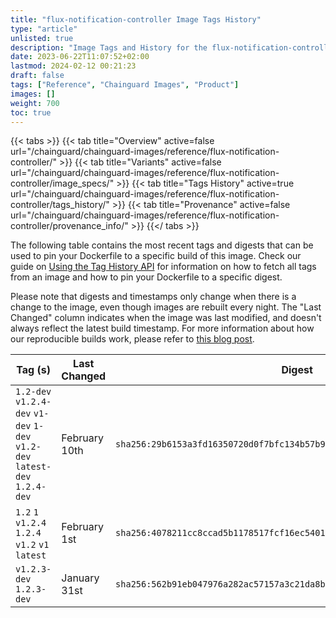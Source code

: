 ```yaml
---
title: "flux-notification-controller Image Tags History"
type: "article"
unlisted: true
description: "Image Tags and History for the flux-notification-controller Chainguard Image"
date: 2023-06-22T11:07:52+02:00
lastmod: 2024-02-12 00:21:23
draft: false
tags: ["Reference", "Chainguard Images", "Product"]
images: []
weight: 700
toc: true
---
```


{{< tabs >}}
{{< tab title="Overview" active=false url="/chainguard/chainguard-images/reference/flux-notification-controller/" >}}
{{< tab title="Variants" active=false url="/chainguard/chainguard-images/reference/flux-notification-controller/image_specs/" >}}
{{< tab title="Tags History" active=true url="/chainguard/chainguard-images/reference/flux-notification-controller/tags_history/" >}}
{{< tab title="Provenance" active=false url="/chainguard/chainguard-images/reference/flux-notification-controller/provenance_info/" >}}
{{</ tabs >}}

The following table contains the most recent tags and digests that can be used to pin your Dockerfile to a specific build of this image. Check our guide on [Using the Tag History API](/chainguard/chainguard-images/using-the-tag-history-api/) for information on how to fetch all tags from an image and how to pin your Dockerfile to a specific digest.

Please note that digests and timestamps only change when there is a change to the image, even though images are rebuilt every night. The "Last Changed" column indicates when the image was last modified, and doesn't always reflect the latest build timestamp. For more information about how our reproducible builds work, please refer to [this blog post](https://www.chainguard.dev/unchained/reproducing-chainguards-reproducible-image-builds).

| Tag (s)                                                                      | Last Changed  | Digest                                                                    |
|------------------------------------------------------------------------------|---------------|---------------------------------------------------------------------------|
|  `1.2-dev` `v1.2.4-dev` `v1-dev` `1-dev` `v1.2-dev` `latest-dev` `1.2.4-dev` | February 10th | `sha256:29b6153a3fd16350720d0f7bfc134b57b93230fc7adb80252804e4aa22a2d4bc` |
|  `1.2` `1` `v1.2.4` `1.2.4` `v1.2` `v1` `latest`                             | February 1st  | `sha256:4078211cc8ccad5b1178517fcf16ec5401d4b7b61891178e0325c84069856bd7` |
|  `v1.2.3-dev` `1.2.3-dev`                                                    | January 31st  | `sha256:562b91eb047976a282ac57157a3c21da8bd65178b54c4dada4b85a36d78d421b` |

